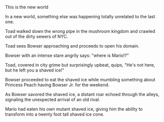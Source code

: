 
This is the new world

In a new world, something else was happening totally unrelated to the last one.

Toad walked down the wrong pipe in the mushroom kingdom and crawled out of the dirty sewers of NYC.

Toad sees Bowser approaching and proceeds to open his domain.

Bowser with an intense stare angrily says: "where is Mario!?"

Toad, covered in city grime but surprisingly upbeat, quips, "He's not here, but he left you a shaved ice!"

Bowser proceeded to eat the shaved ice while mumbling something about Princess Peach having Bowser Jr. for the weekend.

As Bowser savored the shaved ice, a distant roar echoed through the alleys, signaling the unexpected arrival of an old rival.

Mario had eaten his own mutant shaved ice, giving him the ability to transform into a twenty foot tall shaved ice cone.